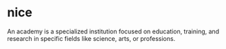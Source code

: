 # nice
 An academy is a specialized institution focused on education, training, and research in specific fields like science, arts, or professions. 

